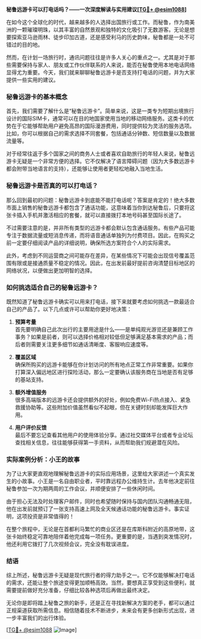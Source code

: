 **秘鲁远游卡可以打电话吗？——一次深度解读与实用建议[[TG💪+ @esim1088](https://t.me/s/esim1088)]**

在如今这个全球化的时代，越来越多的人选择出国旅行或工作。而秘鲁，作为南美洲的一颗璀璨明珠，以其丰富的自然景观和独特的文化吸引了无数游客。无论是想要探索亚马逊雨林、徒步印加古道，还是感受利马的历史韵味，秘鲁都是一处不可错过的目的地。

然而，在计划一场旅行时，通讯问题往往是许多人关心的重点之一。尤其是对于那些需要保持与家人、朋友或工作伙伴联系的人来说，能否在秘鲁使用本地电话网络显得尤为重要。今天，我们就来聊聊秘鲁远游卡是否支持打电话的问题，并为大家提供一些实用的建议。

### 秘鲁远游卡的基本概念

首先，我们需要了解什么是“秘鲁远游卡”。简单来说，这是一类专为短期出境旅行设计的国际SIM卡，通常可以在目的地国家使用当地的移动网络服务。这类卡的优势在于它能够帮助用户避免高昂的国际漫游费用，同时提供较为灵活的服务选项。比如，你可以根据自己的需求选择不同套餐，包括通话分钟数、短信数量以及数据流量等。

对于经常往返于多个国家之间的商务人士或者喜欢自助旅行的年轻人来说，秘鲁远游卡无疑是一个非常方便的选择。它不仅解决了语言障碍问题（因为大多数远游卡都会附带当地语言的支持），还能够让使用者更轻松地融入当地生活。

### 秘鲁远游卡是否真的可以打电话？

那么回到最初的问题：秘鲁远游卡到底能不能打电话呢？答案是肯定的！绝大多数市面上销售的秘鲁远游卡都包含了通话功能，这意味着当你到达秘鲁后，只要将这张卡插入手机并激活相应的套餐，就可以直接拨打本地号码甚至国际长途了。

不过需要注意的是，并非所有类型的远游卡都会默认包含通话服务。有些产品可能专注于数据流量或短消息传递，而将语音通话单独列为付费项目。因此，在购买之前一定要仔细阅读产品的详细说明，确保所选方案符合个人的实际需求。

此外，考虑到不同运营商之间可能存在差异，在某些情况下可能会出现信号覆盖范围有限或是接通质量不稳定的情况。因此，在出发前最好提前咨询清楚目标地区的网络状况，以便做出更加明智的选择。

### 如何挑选适合自己的秘鲁远游卡？

既然知道了秘鲁远游卡确实可以用来打电话，接下来就要考虑如何挑选一款最适合自己的产品了。以下几点或许可以帮助你更好地决策：

1. **预算考量**  
   首先要明确自己此次出行的主要用途是什么——是单纯观光游览还是兼顾工作事务？如果是前者，则可以选择价格相对较低但足够满足基本需求的产品；而后者则需要关注更多细节如通话清晰度、客服响应速度等。

2. **覆盖区域**  
   确保所购买的远游卡能够在你计划访问的所有地点正常工作非常重要。如果你打算深入偏远地区进行探险活动，那么一定要确认该服务商在当地是否有足够的基站支持。

3. **额外增值服务**  
   很多高端版本的远游卡还会提供额外的好处，例如免费Wi-Fi热点接入、紧急救援协助等。这些附加价值虽然看似不起眼，但在关键时刻却能发挥巨大作用。

4. **用户评价反馈**  
   最后不要忘记查看其他用户的使用体验分享。通过社交媒体平台或者专业论坛查找相关信息，往往能够获得第一手资料，从而帮助我们规避潜在风险。

### 实际案例分析：小王的故事

为了让大家更直观地理解秘鲁远游卡的实际应用场景，这里给大家讲述一个真实发生的小故事。小王是一名自由职业者，平时靠远程办公维持生计。去年他决定前往秘鲁参加一次为期两周的工作会议，并顺便安排了一些休闲时间。

由于担心无法及时处理客户邮件，同时也希望随时保持与国内团队沟通畅通无阻，他在出发前就预订了一张支持高速上网及全天候通话功能的秘鲁远游卡。事实证明，这项投资是非常值得的！

在整个旅程中，无论是在首都利马繁忙的商业区还是在库斯科附近的高原地带，这张卡始终稳定可靠地陪伴着他完成每一项任务。更重要的是，当遇到突发情况时，他还利用它拨打了几次视频会议，完全没有耽误进度。

### 结语

综上所述，秘鲁远游卡无疑是现代旅行者的得力助手之一。它不仅能够解决打电话的需求，还能让整个旅途变得更加顺畅高效。当然，要想真正享受到这些便利，就需要提前做好充分准备，仔细比较各种选项后再做出最终决定。

无论你是即将踏上秘鲁之旅的新手，还是正在寻找新解决方案的老手，都可以通过正规渠道获取所需信息。相信随着技术不断进步，未来会有更多创新形式出现，进一步丰富我们的出行体验。

[[TG💪+ @esim1088](https://t.me/s/esim1088) ![Image](https://i.postimg.cc/4NQfJmqS/Snipaste-2025-05-13-00-14-12.png)]